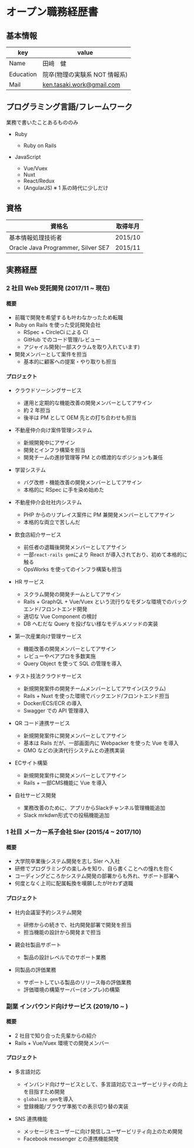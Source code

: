 # オープン職務経歴書

## 基本情報

| key       | value                         |
| --------- | ----------------------------- |
| Name      | 田﨑　健                      |
| Education | 院卒(物理の実験系 NOT 情報系) |
| Mail      | ken.tasaki.work@gmail.com     |

## プログラミング言語/フレームワーク

業務で書いたことあるもののみ

- Ruby

  - Ruby on Rails

- JavaScript
  - Vue/Vuex
  - Nuxt
  - React/Redux
  - (AngularJS) ※ 1 系の時代に少しだけ

## 資格

| 資格名                             | 取得年月 |
| ---------------------------------- | -------- |
| 基本情報処理技術者                 | 2015/10  |
| Oracle Java Programmer, Silver SE7 | 2015/11  |

## 実務経歴

### 2 社目 Web 受託開発 (2017/11 ~ 現在)

#### 概要

- 前職で開発を希望するも叶わなかったため転職
- Ruby on Rails を使った受託開発会社
  - RSpec + CircleCi による CI
  - GitHub でのコード管理/レビュー
  - アジャイル開発(一部スクラムを取り入れています)
- 開発メンバーとして案件を担当
  - 基本的に顧客への提案・やり取りも担当

#### プロジェクト

- クラウドソーシングサービス

  - 運用と定期的な機能改善の開発メンバーとしてアサイン
  - 約 2 年担当
  - 後半は PM として OEM 先との打ち合わせも担当

- 不動産仲介向け案件管理システム

  - 新規開発中にアサイン
  - 開発とインフラ構築を担当
  - 開発チームの進捗管理等 PM との橋渡的なポジションも兼任

- 学習システム

  - バグ改修・機能改善の開発メンバーとしてアサイン
  - 本格的に RSpec に手を染め始めた

- 不動産仲介会社社内システム

  - PHP からのリプレイス案件に PM 兼開発メンバーとしてアサイン
  - 本格的な両立で苦しんだ

- 飲食店紹介サービス

  - 前任者の退職後開発メンバーとしてアサイン
  - 一部`react-rails gem`により React が導入されており、初めて本格的に触る
  - OpsWorks を使ってのインフラ構築も担当

- HR サービス

  - スクラム開発の開発チームとしてアサイン
  - Rails + GraphQL + Vue/Vuex という流行りなモダンな環境でのバックエンド/フロントエンド開発
  - 適切な Vue Component の検討
  - DB へむだな Query を投げない様なモデルメソッドの実装

- 第一次産業向け管理サービス

  - 機能改善の開発メンバーとしてアサイン
  - レビューやペアプロを多数実施
  - Query Object を使って SQL の管理を導入

- テスト技法クラウドサービス

  - 新規開発案件の開発チームメンバーとしてアサイン(スクラム)
  - Rails + Nuxt を使った環境でバックエンド/フロントエンド担当
  - Docker/ECS/ECR の導入
  - Swagger での API 管理導入

- QR コード連携サービス

  - 新規開発案件に開発メンバーとしてアサイン
  - 基本は Rails だが、一部画面内に Webpacker を使った Vue を導入
  - GMO などの決済代行システムとの連携実装
  
- ECサイト構築

  - 新規開発案件に開発メンバーとしてアサイン
  - Rails + 一部CMS機能に Vue を導入
  
- 自社サービス開発
  - 業務改善のために、アプリからSlackチャンネル管理機能追加
  - Slack mrkdwn形式での投稿機能追加

### 1 社目 メーカー系子会社 SIer (2015/4 ~ 2017/10)

#### 概要

- 大学院卒業後システム開発を志し SIer へ入社
- 研修でプログラミングの楽しみを知り、自ら書くことへの憧れを抱く
- コーディングどころかシステム開発の部署からも外れ、サポート部署へ
- 何度となく上司に配属転換を嘆願したが叶わず退職

#### プロジェクト

- 社内会議室予約システム開発

  - 研修からの続きで、社内開発部署で開発を担当
  - 担当機能の設計から開発まで担当

- 親会社製品サポート

  - 製品の設計レベルでのサポート業務

- 同製品の評価業務
  - サポートしている製品のリリース毎の評価業務
  - 評価環境の構築サーバー(オンプレ)の構築

### 副業 インバウンド向けサービス (2019/10 ~ )

#### 概要

- 2 社目で知り合った先輩からの紹介
- Rails + Vue/Vuex 環境での開発メンバー

#### プロジェクト

- 多言語対応

  - インバンド向けサービスとして、多言語対応でユーザービリティの向上を目指すため開発
  - `globalize gem`を導入
  - 登録機能/ブラウザ準拠での表示切り替の実装

- SNS 連携機能
  - メッセージをユーザーに向け発信しユーザービリティ向上のため開発
  - Facebook messenger との連携機能開発
